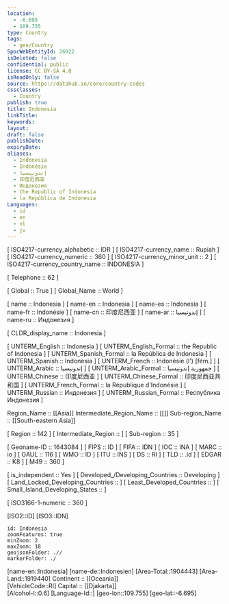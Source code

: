 ```yaml
---
location:
  - -6.695
  - 109.755
type: Country
tags:
  - geo/Country
SpocWebEntityId: 26922
isDeleted: false
confidential: public
license: CC BY-SA 4.0
isReadOnly: false
source: https://datahub.io/core/country-codes
cssclasses:
  - Country
publish: true
title: Indonesia
linkTitle:
keywords:
layout:
draft: false
publishDate:
expiryDate:
aliases:
  - Indonesia
  - Indonésie
  - إندونيسيا
  - 印度尼西亚
  - Индонезия
  - the Republic of Indonesia
  - la República de Indonesia
Languages:
  - id
  - en
  - nl
  - jv
---
```



[	ISO4217-currency_alphabetic	 :: IDR ] 
[	ISO4217-currency_name	 :: Rupiah ] 
[	ISO4217-currency_numeric	 :: 360 ] 
[	ISO4217-currency_minor_unit	 :: 2 ] 
[	ISO4217-currency_country_name	 :: INDONESIA ] 

[	Telephone	 :: 62 ] 

[	Global	 :: True ] 
[	Global_Name	 :: World ] 

[	name	 :: Indonesia ] 
[	name-en	 :: Indonesia ] 
[	name-es	 :: Indonesia ] 
[	name-fr	 :: Indonésie ] 
[	name-cn	 :: 印度尼西亚 ] 
[	name-ar	 :: إندونيسيا ] 
[	name-ru	 :: Индонезия ] 

[	CLDR_display_name	 :: Indonesia ] 

[	UNTERM_English	 :: Indonesia ] 
[	UNTERM_English_Formal	 :: the Republic of Indonesia ] 
[	UNTERM_Spanish_Formal	 :: la República de Indonesia ] 
[	UNTERM_Spanish	 :: Indonesia ] 
[	UNTERM_French	 :: Indonésie (l') [fém.] ] 
[	UNTERM_Arabic	 :: إندونيسيا ] 
[	UNTERM_Arabic_Formal	 :: جمهورية إندونيسيا ] 
[	UNTERM_Chinese	 :: 印度尼西亚 ] 
[	UNTERM_Chinese_Formal	 :: 印度尼西亚共和国 ] 
[	UNTERM_French_Formal	 :: la République d'Indonésie ] 
[	UNTERM_Russian	 :: Индонезия ] 
[	UNTERM_Russian_Formal	 :: Республика Индонезия ] 

Region_Name ::  [[Asia]] 
Intermediate_Region_Name ::  [[]] 
Sub-region_Name ::  [[South-eastern Asia]] 

[	Region	 :: 142 ] 
[	Intermediate_Region	 ::  ] 
[	Sub-region	 :: 35 ] 

[	Geoname-ID	 :: 1643084 ] 
[	FIPS	 :: ID ] 
[	FIFA	 :: IDN ] 
[	IOC	 :: INA ] 
[	MARC	 :: io ] 
[	GAUL	 :: 116 ] 
[	WMO	 :: ID ] 
[	ITU	 :: INS ] 
[	DS	 :: RI ] 
[	TLD	 :: .id ] 
[	EDGAR	 :: K8 ] 
[	M49	 :: 360 ] 

[	is_independent	 :: Yes ] 
[	Developed_/Developing_Countries	 :: Developing ] 
[	Land_Locked_Developing_Countries	 ::  ] 
[	Least_Developed_Countries	 ::  ] 
[	Small_Island_Developing_States	 ::  ] 

[	ISO3166-1-numeric	 :: 360 ] 



[ISO2::ID] 
[ISO3::IDN] 
```leaflet
id: Indonesia
zoomFeatures: true 
minZoom: 2 
maxZoom: 18
geojsonFolder: .// 
markerFolder: ./
```

[name-en::Indonesia] 
[name-de::Indonesien] 
[Area-Total::1904443] 
[Area-Land::1919440] 
Continent :: [[Oceania]]  
[VehicleCode::RI] 
Capital :: [[Djakarta]]  
[Alcohol-l::0.6] 
[Language-Id::] 
[geo-lon::109.755] 
[geo-lat::-6.695] 





